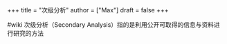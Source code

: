 +++
title = "次级分析"
author = ["Max"]
draft = false
+++

\#wiki
次级分析（Secondary Analysis）指的是利用公开可取得的信息与资料进行研究的方法
